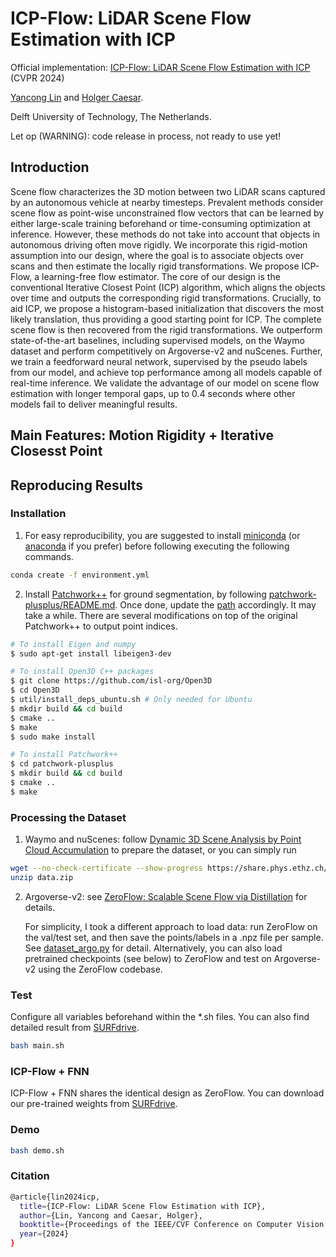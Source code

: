 # ICP-Flow: LiDAR Scene Flow Estimation with ICP

Official implementation: [ICP-Flow: LiDAR Scene Flow Estimation with ICP](https://arxiv.org/abs/2402.17351) (CVPR 2024) 

[Yancong Lin](https://yanconglin.github.io/) and [Holger Caesar](https://sites.google.com/it-caesar.de/homepage/).

Delft University of Technology, The Netherlands.

Let op (WARNING): code release in process, not ready to use yet!

## Introduction
Scene flow characterizes the 3D motion between two LiDAR scans captured by an autonomous vehicle at nearby timesteps. Prevalent methods consider scene flow as point-wise unconstrained flow vectors that can be learned by either large-scale training beforehand or time-consuming optimization at inference. However, these methods do not take into account that objects in autonomous driving often move rigidly. We incorporate this rigid-motion assumption into our design, where the goal is to associate objects over scans and then estimate the locally rigid transformations. We propose ICP-Flow, a learning-free flow estimator. The core of our design is the conventional Iterative Closest Point (ICP) algorithm, which aligns the objects over time and outputs the corresponding rigid transformations. Crucially, to aid ICP, we propose a histogram-based initialization that discovers the most likely translation, thus providing a good starting point for ICP. The complete scene flow is then recovered from the rigid transformations. We outperform state-of-the-art baselines, including supervised models, on the Waymo dataset and perform competitively on Argoverse-v2 and nuScenes. Further, we train a feedforward neural network, supervised by the pseudo labels from our model, and achieve top performance among all models capable of real-time inference. We validate the advantage of our model on scene flow estimation with longer temporal gaps, up to 0.4 seconds where other models fail to deliver meaningful results.

## Main Features: Motion Rigidity + Iterative Closesst Point

## Reproducing Results

### Installation

1. For easy reproducibility, you are suggested to install [miniconda](https://docs.conda.io/en/latest/miniconda.html) (or [anaconda](https://www.anaconda.com/distribution/) if you prefer) before following executing the following commands. 

```bash
conda create -f environment.yml
```
2. Install [Patchwork++](https://github.com/url-kaist/patchwork-plusplus) for ground segmentation, by following [patchwork-plusplus/README.md](patchwork-plusplus/README.md). Once done, update the [path](https://github.com/yanconglin/ICP-Flow/blob/c93add6617a643e3c9db6b15c801b45e761411a5/utils_ground.py#L9) accordingly. It may take a while. There are several modifications on top of the original Patchwork++ to output point indices.

```bash
# To install Eigen and numpy
$ sudo apt-get install libeigen3-dev

# To install Open3D C++ packages
$ git clone https://github.com/isl-org/Open3D
$ cd Open3D
$ util/install_deps_ubuntu.sh # Only needed for Ubuntu
$ mkdir build && cd build
$ cmake ..
$ make
$ sudo make install

# To install Patchwork++
$ cd patchwork-plusplus
$ mkdir build && cd build
$ cmake ..
$ make
```

### Processing the Dataset

1. Waymo and nuScenes: follow [Dynamic 3D Scene Analysis by Point Cloud Accumulation](https://github.com/prs-eth/PCAccumulation) to prepare the dataset, or you can simply run

```bash
wget --no-check-certificate --show-progress https://share.phys.ethz.ch/~gsg/PCAccumulation/data.zip
unzip data.zip
```

2. Argoverse-v2: see [ZeroFlow: Scalable Scene Flow via Distillation](https://github.com/kylevedder/zeroflow) for details.

   For simplicity, I took a different approach to load data: run ZeroFlow on the val/test set, and then save the points/labels in a .npz file per sample.
   See [dataset_argo.py](dataset_argo.py) for detail. Alternatively, you can also load pretrained checkpoints (see below) to ZeroFlow and test on Argoverse-v2 using the ZeroFlow codebase. 
   

### Test
Configure all variables beforehand within the *.sh files. You can also find detailed result from [SURFdrive](https://surfdrive.surf.nl/files/index.php/s/AqrrbdMV6hnELpW). 

```bash
bash main.sh
```

### ICP-Flow + FNN

ICP-Flow + FNN shares the identical design as ZeroFlow. You can download our pre-trained weights from [SURFdrive](https://surfdrive.surf.nl/files/index.php/s/AqrrbdMV6hnELpW). 

### Demo

```Bash
bash demo.sh
```

### Citation
```bash
@article{lin2024icp,
  title={ICP-Flow: LiDAR Scene Flow Estimation with ICP},
  author={Lin, Yancong and Caesar, Holger},
  booktitle={Proceedings of the IEEE/CVF Conference on Computer Vision and Pattern Recognition (CVPR)},
  year={2024}
}
```
